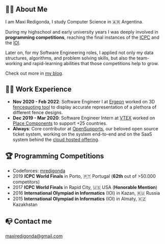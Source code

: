 ## 👋🏽 About Me

I am Maxi Redigonda, I study Computer Science in 🇦🇷 Argentina.

During my highschool and early university years I was deeply involved in **programming competitions**, reaching the final instances of the [ICPC](https://icpc.global/) and the [IOI](https://ioinformatics.org/).

Later on, for my Software Engineering roles, I applied not only my data structures, algorithms, and problem solving skills, but also the team-working and rapid-learning abilities that those competitions help to grow.

Check out more in [my blog](https://mredigonda.github.io/).

## 👷🏽 Work Experience

- **Nov 2020 - Feb 2022**: Software Engineer I at [Ergeon](https://www.ergeon.com/) worked on 3D [fencequoting tool](https://fencequoting.com/) to display accurate representation of a plethora of different fence designs.
- **Dec 2019 - Mar 2020**: Software Engineer Intern at [VTEX](https://vtex.com/us-en/) worked on [Place Components](https://github.com/vtex-apps/place-components) to support +25 countries.
- **Always**: Core contributor at [OpenSupports](https://www.opensupports.com/), our beloved open source ticket system, working on the system end-to-end and on the SaaS system behind the [cloud hosted offering](opensupports.com/pricing).

## 🏆 Programming Competitions

<!-- ![Badge](https://cp-logo.vercel.app/codeforces/mredigonda) -->

- Codeforces: [mredigonda](https://codeforces.com/profile/mredigonda)
- 2019 **ICPC World Finals** in Porto, 🇵🇹 Portugal (**62th** out of >50.000 competitors)
- 2017 **ICPC World Finals** in Rapid City, 🇺🇸 USA (**Honorable Mention**)
- 2016 **International Olympiad in Informatics** (IOI) in Kazan, 🇷🇺 Russia
- 2015 **International Olympiad in Informatics** (IOI) in Almaty, 🇰🇿 Kazakhstan

## 📭 Contact me

maxiredigonda@gmail.com
